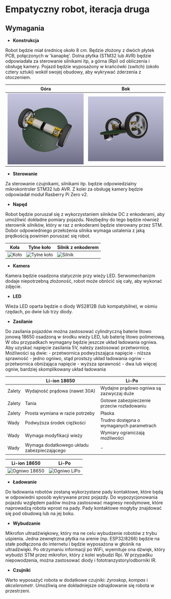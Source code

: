 # Empatyczny robot, iteracja druga

## Wymagania
- **Konstrukcja**

Robot będzie miał średnicę około 8 cm. Będzie złożony z dwóch płytek PCB, połączonych w 'kanapkę'. Dolna płytka (STM32 lub AVR) będzie odpowiadała za sterowanie silnikami itp, a górna (Rpi) od obliczenia i obsługę kamery.
Pojazd będzie wyposażony w krańcówki (switch) (około cztery sztuki) wokół swojej obudowy, aby wykrywać zderzenia z otoczeniem.

| Góra | Bok |
| -------- | -------- |
| ![Góra](./images/visualisation_1.png) | ![Bok](./images/visualisation_2.png) |

- **Sterowanie**

Za sterowanie czujnikami, silnikami itp. będzie odpowiedzialny mikrokontroler STM32 lub AVR. Z kolei za obsługę kamery będzie odpowiadał moduł Rasberry Pi Zero v2.

- **Napęd**

Robot będzie poruszał się z wykorzystaniem silników DC z enkoderami, aby umożliwić dokładne pomiary pojazdu. Niezbędny do tego będzie również sterownik silników, który w raz z enkoderami będzie sterowany przez STM. Dobór odpowiedniego przełożenia silnika wymaga ustalenia z jaką prędkością powinien poruszać się robot.

| Koła | Tylne koło | Silnik z enkoderem |
| -------- | -------- | -------- |
| ![Koło](https://encrypted-tbn1.gstatic.com/shopping?q=tbn:ANd9GcSUp6mGs-iCtDkQpemEjEq1Jl35-YKetpdcendzWMH9eVRLjXiS50TK4wUbikKr-jl2AhQ184Erd3O-CO7vkvXWsPYrM6P2heWlLPOQQmikmpkiAZGQldgo&usqp=CAE) | ![Tylne koło](https://kamami.pl/8025-large_default/pololu-ball-caster-plastikowa-kulka-podporowa-38-950.jpg) | ![Silnik](https://a.pololu-files.com/picture/0J10611.1200.jpg?c5604fe587296f96f06195d3fa81426c) |

- **Kamera**

Kamera będzie osadzona statycznie przy wieży LED. Serwomechanizm dodaje niepotrzebną złożoność, robot może obrócić się cały, aby wykonać zdjęcie.

- **LED**

Wieża LED oparta będzie o diody WS2812B (lub kompatybilne), w ośmiu rzędach, po dwie lub trzy diody.

- **Zasilanie**

Do zasilania pojazdów można zastosować cylindryczną baterie litowo jonową 18650 osadzoną w środku wieży LED, lub baterię litowo polimerową. W obu przypadkach wymagany będzie jeszcze układ ładowania ogniwa.
Aby uzyskać napięcie zasilania 5V, należy zastosować przetwornicę. Możliwości są dwie: 
    - przetwornica podwyższająca napięcie
        - niższa sprawność
        - jedno ogniwo, stąd prostszy układ ładowania ogniw
    - przetwornica obniżająca napięcie
        - wyższa sprawność
        - dwa lub więcej ogniw, bardziej skomplikowany układ ładowania

| | Li-ion 18650 | Li-Po |
| -------- | -------- | -------- |
| Zalety   | Wydajność prądowa (nawet 30A) | Wydajne prądowo ogniwa są zazwyczaj duże |
| Zalety   | Tania | Gotowe zabezpieczenie przeciw rozładowaniu |
| Zalety   | Prosta wymiana w razie potrzeby | Płaska |
| Wady     | Podwyższa środek ciężkości | Trudno dostępna o wymaganych parametrach |
| Wady     | Wymaga modyfikacji wieży | Wymiary ograniczają możliwości |
| Wady     | Wymaga dodatkowego układu zabezpieczającego | - |

| Li-ion 18650 | Li-Po |
| -------- | -------- |
| ![Ogniwo 18650](https://botland.com.pl/img/art/inne/06463_1.jpg) | ![Ogniwo LiPo](https://balticad.eu/zdjecia/produkt/1533/2546/600x600/3/akumulator_li_po_3_7v_250mah_5x20x30mm_7724.jpg) |

- **Ładowanie**

Do ładowania robotów zostaną wykorzystane pady kontaktowe, które będą w odpowiedni sposób wykrywane przez pojazdy. Do wypozycjonowania pojazdu względem padów można zastosować magnesy neodymowe, które naprowadzą robota wprost na pady. Pady kontaktowe mogłyby znajdować się pod obudową lub na jej boku.

- **Wybudzanie**

Mikrofon ultradźwiękowy, który ma ne celu wybudzenie robotów z trybu uśpienia. Jedna zewnętrzna płytka na arenie (np. ESP32/8266) będzie na stałe podłączona do internetu i będzie wyposażona w głośnik na ultradźwięki. Po otrzymaniu informacji po WiFi, wyemituje ona dźwięk, który wybudzi STM przez mikrofon, który z kolei wybudzi Rpi.
W przypadku niepowodzenia, można zastosować diody i fototranzystory/odborniki IR. 

- **Czujniki**

Warto wyposażyć robota w dodatkowe czujniki: *żyroskop*, *kompas* i *akcelerometr*. Umożliwią one dokładniejsze odnajdowanie się robota w przestrzeni.

